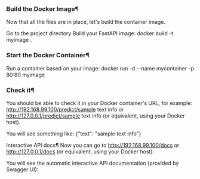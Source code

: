 ### Build the Docker Image¶
Now that all the files are in place, let's build the container image.

Go to the project directory
Build your FastAPI image:
docker build -t myimage .

### Start the Docker Container¶
Run a container based on your image:
docker run -d --name mycontainer -p 80:80 myimage

### Check it¶
You should be able to check it in your Docker container's URL, for example: http://192.168.99.100/predict/sample text info or http://127.0.0.1/predict/sample text info (or equivalent, using your Docker host).

You will see something like:
{"text": "sample text info"}

Interactive API docs¶
Now you can go to http://192.168.99.100/docs or http://127.0.0.1/docs (or equivalent, using your Docker host).

You will see the automatic interactive API documentation (provided by Swagger UI):
